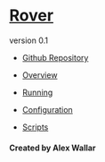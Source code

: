 # [Rover]()
version 0.1

- [Github Repository](http://github.com/wallarelvo/rover/)

- [Overview]()
- [Running](#docs/running)
- [Configuration](#docs/configuration)
- [Scripts](#docs/scripts)

#### Created by Alex Wallar
